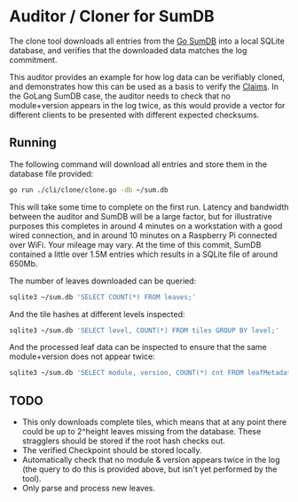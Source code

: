 # Auditor / Cloner for SumDB

The clone tool downloads all entries from the [Go SumDB](https://blog.golang.org/module-mirror-launch) into a local SQLite database, and verifies that the downloaded data matches the log commitment.

This auditor provides an example for how log data can be verifiably cloned, and demonstrates how this can be used as a basis to verify the [Claims](https://github.com/google/trillian/blob/master/docs/claimantmodel/). In the GoLang SumDB case, the auditor needs to check that no module+version appears in the log twice, as this would provide a vector for different clients to be presented with different expected checksums. 

## Running

The following command will download all entries and store them in the database file provided:
```bash
go run ./cli/clone/clone.go -db ~/sum.db
```
This will take some time to complete on the first run. Latency and bandwidth between the auditor and SumDB will be a large factor, but for illustrative purposes this completes in around 4 minutes on a workstation with a good wired connection, and in around 10 minutes on a Raspberry Pi connected over WiFi. Your mileage may vary. At the time of this commit, SumDB contained a little over 1.5M entries which results in a SQLite file of around 650Mb.

The number of leaves downloaded can be queried:
```bash
sqlite3 ~/sum.db 'SELECT COUNT(*) FROM leaves;'
```

And the tile hashes at different levels inspected:
```bash
sqlite3 ~/sum.db 'SELECT level, COUNT(*) FROM tiles GROUP BY level;'
```

And the processed leaf data can be inspected to ensure that the same module+version does not appear twice:
```bash
sqlite3 ~/sum.db 'SELECT module, version, COUNT(*) cnt FROM leafMetadata GROUP BY module, version HAVING cnt > 1;'
```

## TODO
* This only downloads complete tiles, which means that at any point there could be up to 2^height leaves missing from the database. These stragglers should be stored if the root hash checks out.
* The verified Checkpoint should be stored locally.
* Automatically check that no module & version appears twice in the log (the query to do this is provided above, but isn't yet performed by the tool).
* Only parse and process new leaves.
